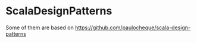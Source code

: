 # ScalaDesignPatterns

Some of them are based on https://github.com/paulocheque/scala-design-patterns
